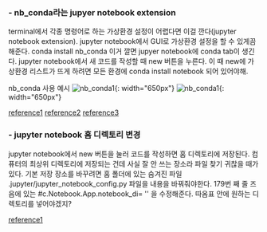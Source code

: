 

### - nb_conda라는 jupyer notebook extension

terminal에서 각종 명령어로 하는 가상환경 설정이 어렵다면 이걸 깐다(jupyter notebook extension). jupyter notebook에서 GUI로 가상환경 설정을 할 수 있게끔 해준다. conda install nb_conda 이거 깔면  jupyer notebook에 conda tab이 생긴다.
jupyter notebook에서 새 코드를 작성할 때 new 버튼을 누른다. 이 때 new에 가상환경 리스트가 뜨게 하려면 모든 환경에 conda install notebook 되어 있어야해.

nb_conda 사용 예시
![nb_conda1](/Users/hwii/Library/Mobile%20Documents/com~apple~CloudDocs/hwijeen.github.io/assets/img/nb_conda1.png){: width="650px"}
![nb_conda1](/Users/hwii/Library/Mobile%20Documents/com~apple~CloudDocs/hwijeen.github.io/assets/img/nb_conda2.png){: width="650px"}

[reference1](http://egloos.zum.com/mataeoh/v/7052271)
[reference2](https://graspthegist.com/post/learn-conda-1/)
[reference3](https://docs.anaconda.com/anaconda/user-guide/tasks/use-jupyter-notebook-extensions)

### - jupyter notebook 홈 디렉토리 변경

jupyter notebook에서 new 버튼을 눌러 코드를 작성하면 홈 디렉토리에 저장된다. 컴퓨터의 최상위 디렉토리에 저장되는 건데 사실 잘 안 쓰는 장소라 파일 찾기 귀찮을 때가 있다. 기본 저장 장소를 바꾸려면 홈 폴더에 있는 숨겨진 파일 .jupyter/jupyter_notebook_config.py 파일을 내용을 바꿔줘야한다. 179번 째 줄 즈음에 있는 #c.Notebook.App.notebook_di= '' 을 수정해준다. 따옴표 안에 원하는 디렉토리를 넣어야겠지?

[reference1](http://luke77.tistory.com/52)

### 